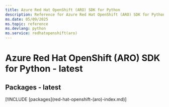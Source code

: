 ```yaml
---
title: Azure Red Hat OpenShift (ARO) SDK for Python
description: Reference for Azure Red Hat OpenShift (ARO) SDK for Python
ms.date: 05/09/2025
ms.topic: reference
ms.devlang: python
ms.service: redhatopenshift(aro)
---
```

# Azure Red Hat OpenShift (ARO) SDK for Python - latest
## Packages - latest
[!INCLUDE [packages](red-hat-openshift-(aro\)-index.md)]